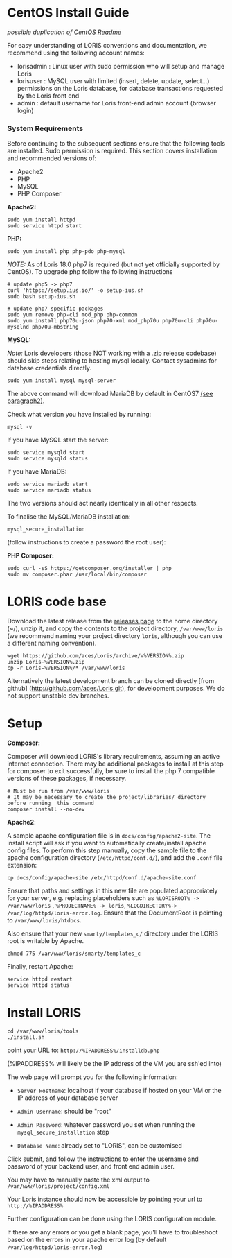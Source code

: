 
# CentOS Install Guide
_possible duplication of [CentOS Readme](../../../README.CentOS6.md)_

For easy understanding of LORIS conventions and documentation, we recommend using the following account names: 

* lorisadmin : Linux user with sudo permission who will setup and manage Loris
* lorisuser : MySQL user with limited (insert, delete, update, select...) permissions on the Loris database, for database transactions requested by the Loris front end
* admin : default username for Loris front-end admin account (browser login)

### System Requirements

Before continuing to the subsequent sections ensure that the following tools are installed.  Sudo permission is required.  This section covers installation and recommended versions of:

 * Apache2
 * PHP
 * MySQL
 * PHP Composer

**Apache2:**
```
sudo yum install httpd 
sudo service httpd start
```
**PHP:**
```
sudo yum install php php-pdo php-mysql 
```

*NOTE:* As of Loris 18.0 php7 is required (but not yet officially supported by CentOS). To upgrade php follow the following instructions
``` 
# update php5 -> php7
curl 'https://setup.ius.io/' -o setup-ius.sh
sudo bash setup-ius.sh

# update php7 specific packages
sudo yum remove php-cli mod_php php-common
sudo yum install php70u-json php70-xml mod_php70u php70u-cli php70u-mysqlnd php70u-mbstring
``` 
**MySQL:**

*Note:* Loris developers (those NOT working with a .zip release codebase) should skip steps relating to hosting mysql locally. Contact sysadmins for database credentials directly.
``` 
sudo yum install mysql mysql-server
```
The above command will download MariaDB by default in CentOS7 [(see paragraph2)](https://www.digitalocean.com/community/tutorials/how-to-install-mysql-on-centos-7).

Check what version you have installed by running:
```
mysql -v
```
If you have MySQL start the server:
```
sudo service mysqld start
sudo service mysqld status
```
If you have MariaDB:
```
sudo service mariadb start
sudo service mariadb status
```
The two versions should act nearly identically in all other respects. 

To finalise the MySQL/MariaDB installation: 
```
mysql_secure_installation
```
(follow instructions to create a password the root user):

**PHP Composer:**
```
sudo curl -sS https://getcomposer.org/installer | php
sudo mv composer.phar /usr/local/bin/composer
```
# LORIS code base

Download the latest release from the [releases page](https://github.com/aces/Loris/releases) to the home directory (~/), unzip it, and copy the contents to the project directory, `/var/www/loris` (we recommend naming your project directory `loris`, although you can use a different naming convention). 
```
wget https://github.com/aces/Loris/archive/v%VERSION%.zip
unzip Loris-%VERSION%.zip
cp -r Loris-%VERSION%/* /var/www/loris
```

Alternatively the latest development branch can be cloned directly [from github] (http://github.com/aces/Loris.git), for development purposes. We do not support unstable dev branches. 

# Setup
**Composer:**

Composer will download LORIS's library requirements, assuming an active internet
connection. There may be additional packages to install at this step for composer to exit successfully, be sure to install the php 7 compatible versions of these packages, if necessary.
```
# Must be run from /var/www/loris
# It may be necessary to create the project/libraries/ directory before running  this command
composer install --no-dev
```
**Apache2**:

A sample apache configuration file is in `docs/config/apache2-site`. 
The install script will ask if you want to automatically create/install apache config files.
To perform this step manually, copy the sample file to the apache configuration directory (`/etc/httpd/conf.d/`), and add the `.conf` file extension:
```
cp docs/config/apache-site /etc/httpd/conf.d/apache-site.conf
```
Ensure that paths and settings in this new file are populated appropriately for your server, e.g. replacing placeholders such as `%LORISROOT% -> /var/www/loris` , `%PROJECTNAME% -> loris`, `%LOGDIRECTORY%-> /var/log/httpd/loris-error.log`. Ensure that the DocumentRoot is pointing to `/var/www/loris/htdocs`.

Also ensure that your new `smarty/templates_c/` directory under the LORIS
root is writable by Apache.
```
chmod 775 /var/www/loris/smarty/templates_c
```
Finally, restart Apache:
```
service httpd restart
service httpd status
```
# Install LORIS
```
cd /var/www/loris/tools
./install.sh
```
point your URL to: `http://%IPADDRESS%/installdb.php`

(%IPADDRESS% will likely be the IP address of the VM you are ssh'ed into)

The web page will prompt you for the following information: 

 * `Server Hostname`: localhost if your database if hosted on your VM or the IP address of your database server

 * `Admin Username`: should be "root" 

 * `Admin Password`: whatever password you set when running the `mysql_secure_installation` step

 * `Database Name`: already set to "LORIS", can be customised

Click submit, and follow the instructions to enter the username and password of your backend user, and front end admin user. 

You may have to manually paste the xml output to `/var/www/loris/project/config.xml`

Your Loris instance should now be accessible by pointing your url to `http://%IPADDRESS%`

Further configuration can be done using the LORIS configuration module.

If there are any errors or you get a blank page, you'll have to troubleshoot
based on the errors in your apache error log (by default
 `/var/log/httpd/loris-error.log`) 
